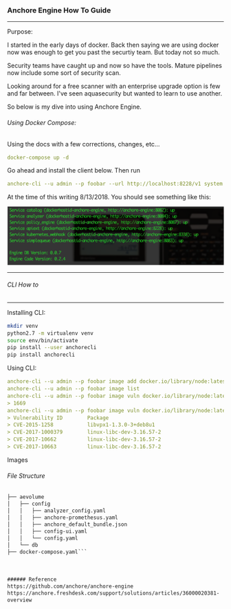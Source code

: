 ### Anchore Engine How To Guide
---
Purpose:
<p> I started in the early days of docker. Back then saying we are using docker now was enough to get you past the securtiy team. But today not so much.
<p> Security teams have caught up and now so have the tools. Mature pipelines now include some sort of security scan.
<p> Looking around for a free scanner with an enterprise upgrade option is few and far between. I've seen aquasecurity but wanted to learn to use another.
<p> So below is my dive into using Anchore Engine.


###### Using Docker Compose:

<p> Using the docs with a few corrections, changes, etc...

```yaml
docker-compose up -d
```

<p> Go ahead and install the client below. Then run

```yaml
anchore-cli --u admin --p foobar --url http://localhost:8228/v1 system status
```

<p> At the time of this writing 8/13/2018. You should see something like this:

![Anchore Engine](https://github.com/roachmd/anchorenginehowto/raw/master/image/enginestatus.png)

----
###### CLI How to
---
Installing CLI:

```bash
mkdir venv
python2.7 -m virtualenv venv
source env/bin/activate
pip install --user anchorecli
pip install anchorecli
```

Using CLI:

```yaml
anchore-cli --u admin --p foobar image add docker.io/library/node:latest
anchore-cli --u admin --p foobar image list
anchore-cli --u admin --p foobar image vuln docker.io/library/node:latest os | wc -l
> 1669
anchore-cli --u admin --p foobar image vuln docker.io/library/node:latest os | head
> Vulnerability ID        Package                                                Severity          Fix                    Vulnerability URL
> CVE-2015-1258           libvpx1-1.3.0-3+deb8u1                                 High              None                   https://security-tracker.debian.org/tracker/CVE-2015-1258
> CVE-2017-1000379        linux-libc-dev-3.16.57-2                               High              None                   https://security-tracker.debian.org/tracker/CVE-2017-1000379
> CVE-2017-10662          linux-libc-dev-3.16.57-2                               High              None                   https://security-tracker.debian.org/tracker/CVE-2017-10662
> CVE-2017-10663          linux-libc-dev-3.16.57-2                               High              None                   https://security-tracker.debian.org/tracker/CVE-2017-10663
```
<p> Images

###### File Structure
```
├── aevolume
│   ├── config
│   │   ├── analyzer_config.yaml
│   │   ├── anchore-promethesus.yaml
│   │   ├── anchore_default_bundle.json
│   │   ├── config-ui.yaml
│   │   └── config.yaml
│   └── db
├── docker-compose.yaml```



###### Reference
https://github.com/anchore/anchore-engine
https://anchore.freshdesk.com/support/solutions/articles/36000020381-overview
